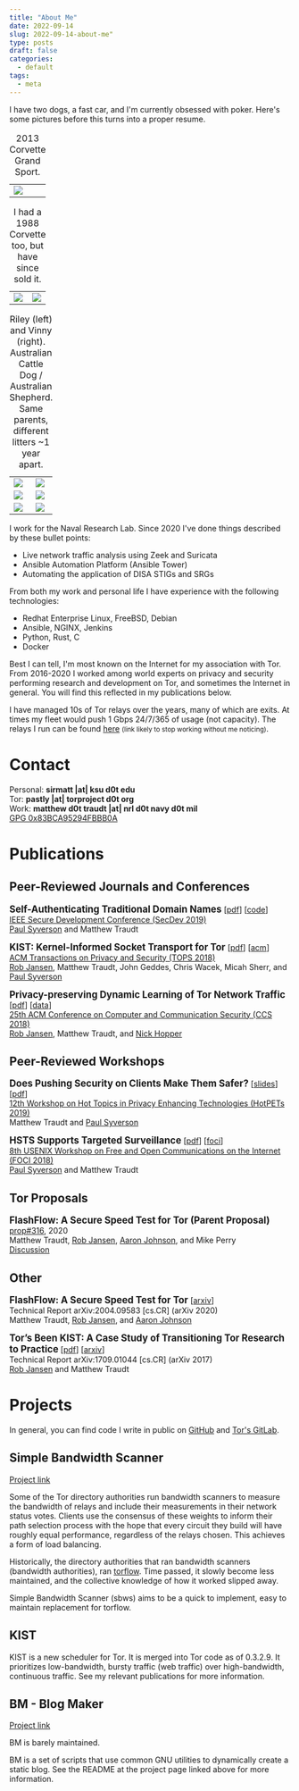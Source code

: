 ```yaml
---
title: "About Me"
date: 2022-09-14
slug: 2022-09-14-about-me"
type: posts
draft: false
categories:
  - default
tags:
  - meta
---
```


[Rob Jansen]: https://www.robgjansen.com/
[Nick Hopper]: https://www-users.cs.umn.edu/~hoppernj/
[Paul Syverson]: https://www.syverson.org/
[Aaron Johnson]: https://ohmygodel.com/

[2019-hotpets]: https://www.petsymposium.org/2019/hotpets.php
[2019-secdev]: https://secdev.ieee.org/2019/Home/
[2018-tops]: https://dl.acm.org/citation.cfm?id=3287762
[2018-ccs]: https://www.sigsac.org/ccs/CCS2018/
[2018-foci]: https://www.usenix.org/conference/foci18
[relays]: https://metrics.torproject.org/rs.html#search/pastly
[flashflow]: https://flashflow.pastly.xyz

I have two dogs, a fast car, and I'm currently obsessed with poker. Here's some
pictures before this turns into a proper resume.

<table>
<caption>
2013 Corvette Grand Sport.
</caption>
<tr>
<td><img src="/img/cars/c6-vinny-1.jpg" /></td>
</tr></table>

<table>
<caption>
I had a 1988 Corvette too, but have since sold it.
</caption>
<tr>
<td><img src="/img/cars/c4-c6-1.jpg" /></td>
<td><img src="/img/cars/c4-c6-2.jpg" /></td>
</tr></table>

<table>
<caption>
Riley (left) and Vinny (right). Australian Cattle Dog / Australian Shepherd.
Same parents, different litters ~1 year apart.
</caption>
<tr>
<td><img src="/img/dogs/riley-1.jpg" /></td>
<td><img src="/img/dogs/vinny-1.jpg" /></td>
</tr>
<tr>
<td><img src="/img/dogs/riley-2.jpg" /></td>
<td><img src="/img/dogs/vinny-2.jpg" /></td>
</tr>
<tr>
<td><img src="/img/dogs/riley-3.jpg" /></td>
<td><img src="/img/dogs/vinny-3.jpg" /></td>
</tr>
</table>



I work for the Naval Research Lab. Since 2020 I've done things described by
these bullet points:

- Live network traffic analysis using Zeek and Suricata
- Ansible Automation Platform (Ansible Tower)
- Automating the application of DISA STIGs and SRGs

From both my work and personal life I have experience with the following
technologies:

- Redhat Enterprise Linux, FreeBSD, Debian
- Ansible, NGINX, Jenkins
- Python, Rust, C
- Docker

Best I can tell, I'm most known on the Internet for my association with Tor.
From 2016-2020 I worked among world experts on privacy and security performing
research and development on Tor, and sometimes the Internet in general. You
will find this reflected in my publications below.

I have managed 10s of Tor relays over the years, many of which are exits. At
times my fleet would push 1 Gbps 24/7/365 of usage (not capacity).  The
relays I run can be found [here][relays] <small>(link likely to stop working
without me noticing)</small>.

# Contact

Personal: **sirmatt |at| ksu d0t edu**  
Tor: **pastly |at| torproject d0t org**  
Work: **matthew d0t traudt |at| nrl d0t navy d0t mil**  
[GPG 0x83BCA95294FBBB0A](/pastly.pubkey.txt)  

# Publications

## Peer-Reviewed Journals and Conferences

<big>**Self-Authenticating Traditional Domain Names**</big>
[[pdf](/papers/secdev19-satdomains.pdf)]
[[code](https://github.com/pastly/satis-selfauth-domains)]  
[IEEE Secure Development Conference (SecDev 2019)][2019-secdev]  
[Paul Syverson][] and Matthew Traudt

<big>**KIST: Kernel-Informed Socket Transport for Tor**</big>
[[pdf](/papers/kist-tops2018.pdf)]
[[acm](https://dl.acm.org/citation.cfm?id=3278121)]  
[ACM Transactions on Privacy and Security (TOPS 2018)][2018-tops]  
[Rob Jansen][], Matthew Traudt, John Geddes, Chris Wacek, Micah Sherr, and [Paul Syverson][]

<big>**Privacy-preserving Dynamic Learning of Tor Network Traffic**</big>
[[pdf](/papers/tmodel-ccs2018.pdf)]
[[data](https://tmodel-ccs2018.github.io/)]  
[25th ACM Conference on Computer and Communication Security (CCS 2018)][2018-ccs]  
[Rob Jansen][], Matthew Traudt, and [Nick Hopper][]

## Peer-Reviewed Workshops

<big>**Does Pushing Security on Clients Make Them Safer?**</big>
[[slides](/papers/hotpets19-pushing-security.pptx)]
[[pdf](/papers/hotpets19-pushing-security.pdf)]  
[12th Workshop on Hot Topics in Privacy Enhancing Technologies (HotPETs 2019)][2019-hotpets]  
Matthew Traudt and [Paul Syverson][]

<big>**HSTS Supports Targeted Surveillance**</big>
[[pdf](/papers/foci18-paper-syverson.pdf)]
[[foci](https://www.usenix.org/system/files/conference/foci18/foci18-paper-syverson.pdf)]  
[8th USENIX Workshop on Free and Open Communications on the Internet (FOCI 2018)][2018-foci]  
[Paul Syverson][] and Matthew Traudt

<!-- ## Peer-Reviewed Posters and Abstracts -->

## Tor Proposals

[ff-torspec]: https://gitweb.torproject.org/torspec.git/tree/proposals/316-flashflow.md
[ff-email]: https://lists.torproject.org/pipermail/tor-dev/2020-April/014243.html

<big>**FlashFlow: A Secure Speed Test for Tor (Parent Proposal)**</big> [prop#316][ff-torspec], 2020  
Matthew Traudt, [Rob Jansen][], [Aaron Johnson][], and Mike Perry  
[Discussion][ff-email]

## Other

<big>**FlashFlow: A Secure Speed Test for Tor**</big>
[[arxiv](https://arxiv.org/pdf/2004.09583.pdf)]  
Technical Report arXiv:2004.09583 [cs.CR] (arXiv 2020)  
Matthew Traudt, [Rob Jansen][], and [Aaron Johnson][]

<big>**Tor’s Been KIST: A Case Study of Transitioning Tor Research to Practice**</big>
[[pdf](/papers/kistdeploy-arxiv2017.pdf)]
[[arxiv](https://arxiv.org/pdf/1709.01044.pdf)]  
Technical Report arXiv:1709.01044 [cs.CR] (arXiv 2017)  
[Rob Jansen][] and Matthew Traudt

# Projects

In general, you can find code I write in public on
[GitHub](https://github.com/pastly) and
[Tor's GitLab](https://gitlab.torproject.org/pastly).

## Simple Bandwidth Scanner

[Project link](https://github.com/torproject/sbws)

Some of the Tor directory authorities run bandwidth scanners to measure the
bandwidth of relays and include their measurements in their network status
votes. Clients use the consensus of these weights to inform their path
selection process with the hope that every circuit they build will have roughly
equal performance, regardless of the relays chosen. This achieves a form of
load balancing.

Historically, the directory authorities that ran bandwidth scanners (bandwidth
authorities), ran [torflow](https://gitweb.torproject.org/torflow.git/).
Time passed, it slowly become less maintained, and
the collective knowledge of how it worked slipped away.

Simple Bandwidth Scanner (sbws) aims to be a quick to implement, easy to
maintain replacement for torflow.

## KIST

KIST is a new scheduler for Tor. It is merged into Tor code as of 0.3.2.9. It
prioritizes low-bandwidth, bursty traffic (web traffic) over high-bandwidth,
continuous traffic. See my relevant publications for more information.

## BM - Blog Maker

[Project link](https://github.com/pastly/bm)

BM is barely maintained.

<!-- This blog-like website is created with bm. -->

BM is a set of scripts that use common GNU utilities to dynamically create a
static blog. See the README at the project page linked above for more
information.

<!--
## Ricochet

[Project link](https://github.com/pastly/ricochet/tree/group-messaging)

For my senior project, I worked on adding group chat to Ricochet. With the help
of my advisor, [Dr. Eugene Vasserman](https://people.cs.ksu.edu/~eyv), I
developed a set of protocols called Shrapnel that can be used for robust,
secure group messaging. 

The progress I made in implementing Shrapnel in Ricochet can be found
[here](https://github.com/pastly/ricochet/tree/group-messaging). I implemented
everything but

* handling chat history inconsistency
* handling group membership inconsistency
* everything GUI

## Movenseed

[Project link](https://github.com/pastly/movenseed)

Movenseed is a python3 script that's handy for continuing to seed files after
moving, renaming, and reorganizing them.

First you run the prework stage either on a directory containing the
correctly-organized files for seeding *or* a `.torrent` file. Then you stop
seeding while you do all the moving and reorganizing you want. Finally, you
run the postwork stage on the directories that have the renamed/reorganized
files in order to create symbolic links to them in the original directory. See
the README at the project page linked above for more information.

Generally speaking, this script is helpful in many instances of semi-manual
data deduplication.
-->

